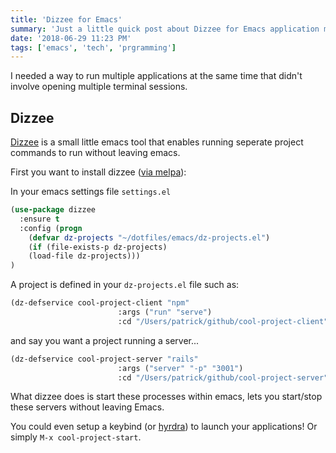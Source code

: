```yaml
---
title: 'Dizzee for Emacs'
summary: 'Just a little quick post about Dizzee for Emacs application management'
date: '2018-06-29 11:23 PM'
tags: ['emacs', 'tech', 'prgramming']
---
```


I needed a way to run multiple applications at the same time that didn't involve opening multiple terminal sessions.

## Dizzee

[Dizzee](https://github.com/davidmiller/dizzee) is a small little emacs tool that enables running seperate project commands to run without leaving emacs.

First you want to install dizzee ([via melpa](https://melpa.org/#/dizzee)):

In your emacs settings file `settings.el`

```lisp
(use-package dizzee
  :ensure t
  :config (progn
    (defvar dz-projects "~/dotfiles/emacs/dz-projects.el")
    (if (file-exists-p dz-projects)
    (load-file dz-projects)))
)
```

A project is defined in your `dz-projects.el` file such as:

```lisp
(dz-defservice cool-project-client "npm"
                        :args ("run" "serve")
                        :cd "/Users/patrick/github/cool-project-client")
```

and say you want a project running a server...

```lisp
(dz-defservice cool-project-server "rails"
                        :args ("server" "-p" "3001")
                        :cd "/Users/patrick/github/cool-project-server")
```

What dizzee does is start these processes within emacs, lets you start/stop these servers without leaving Emacs.

You could even setup a keybind (or [hyrdra](https://github.com/abo-abo/hydra)) to launch your applications! Or simply `M-x cool-project-start`.

